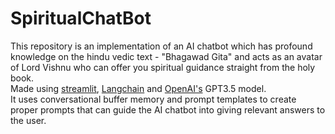 # SpiritualChatBot
This repository is an implementation of an AI chatbot which has profound knowledge on the hindu vedic text  - "Bhagawad Gita" and acts as an avatar of Lord Vishnu who can offer you spiritual guidance straight from the holy book.
<br>
Made using [streamlit](https://streamlit.io/), [Langchain](https://www.langchain.com/) and [OpenAI's](https://openai.com/) GPT3.5 model.
<br>
It uses conversational buffer memory and prompt templates to create proper prompts that can guide the AI chatbot into giving relevant answers to the user.